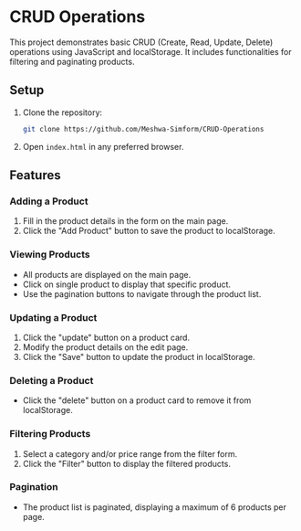 # CRUD Operations

This project demonstrates basic CRUD (Create, Read, Update, Delete) operations using JavaScript and localStorage. It includes functionalities for filtering and paginating products.

## Setup

1. Clone the repository:
    ```sh
    git clone https://github.com/Meshwa-Simform/CRUD-Operations
    ```

2. Open `index.html` in any preferred browser.

## Features

### Adding a Product

1. Fill in the product details in the form on the main page.
2. Click the "Add Product" button to save the product to localStorage.

### Viewing Products

- All products are displayed on the main page.
- Click on single product to display that specific product.
- Use the pagination buttons to navigate through the product list.

### Updating a Product

1. Click the "update" button on a product card.
2. Modify the product details on the edit page.
3. Click the "Save" button to update the product in localStorage.

### Deleting a Product

- Click the "delete" button on a product card to remove it from localStorage.

### Filtering Products

1. Select a category and/or price range from the filter form.
2. Click the "Filter" button to display the filtered products.

### Pagination

- The product list is paginated, displaying a maximum of 6 products per page.
